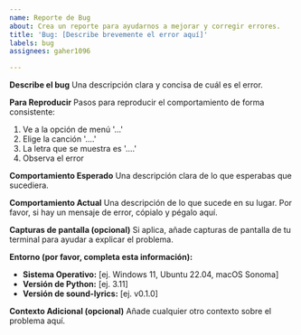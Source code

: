 ```yaml
---
name: Reporte de Bug
about: Crea un reporte para ayudarnos a mejorar y corregir errores.
title: 'Bug: [Describe brevemente el error aquí]'
labels: bug
assignees: gaher1096

---
```


<!-- ¡Gracias por tomarte el tiempo de llenar este reporte de bug! -->

**Describe el bug**
Una descripción clara y concisa de cuál es el error.

**Para Reproducir**
Pasos para reproducir el comportamiento de forma consistente:
1. Ve a la opción de menú '...'
2. Elige la canción '....'
3. La letra que se muestra es '....'
4. Observa el error

**Comportamiento Esperado**
Una descripción clara de lo que esperabas que sucediera.

**Comportamiento Actual**
Una descripción de lo que sucede en su lugar. Por favor, si hay un mensaje de error, cópialo y pégalo aquí.

**Capturas de pantalla (opcional)**
Si aplica, añade capturas de pantalla de tu terminal para ayudar a explicar el problema.

**Entorno (por favor, completa esta información):**
 - **Sistema Operativo:** [ej. Windows 11, Ubuntu 22.04, macOS Sonoma]
 - **Versión de Python:** [ej. 3.11]
 - **Versión de sound-lyrics:** [ej. v0.1.0]

**Contexto Adicional (opcional)**
Añade cualquier otro contexto sobre el problema aquí.

